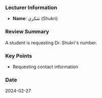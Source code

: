 ### Lecturer Information
- **Name**: شكري (Shukri)

### Review Summary
A student is requesting Dr. Shukri's number.

### Key Points
- Requesting contact information

### Date
2024-02-27